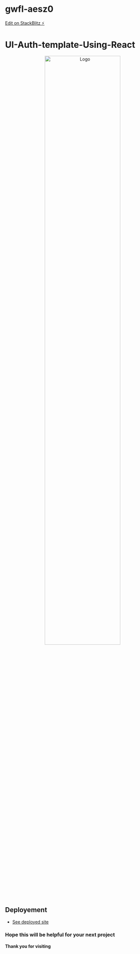 # gwfl-aesz0

[Edit on StackBlitz ⚡️](https://stackblitz.com/@leedabord)

# UI-Auth-template-Using-React

<p align="center">
  <a href="https://github.com/leedabord/gwfl-aesz0">
    <img src="images/CodeMergers-Banner.png" alt="Logo" width=70%>
  </a>
</p>

## Deployement
- [See deployed site](https://react-ui-auth-template-code-mergers.netlify.app/)

### Hope this will be helpful for your next project
#### Thank you for visiting
